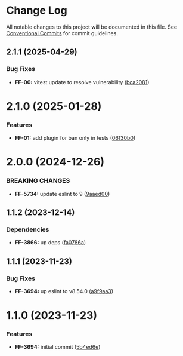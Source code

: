 # Change Log

All notable changes to this project will be documented in this file.
See [Conventional Commits](https://conventionalcommits.org) for commit guidelines.

## 2.1.1 (2025-04-29)


### Bug Fixes

* **FF-00:** vitest update to resolve vulnerability ([bca2081](https://github.com/cloud-ru-tech/frontend-tools/commit/bca2081713a591988ef349cb63de66fa5d1a581b))





# 2.1.0 (2025-01-28)


### Features

* **FF-01:** add plugin for ban only in tests ([06f30b0](https://github.com/cloud-ru-tech/frontend-tools/commit/06f30b0ef35ebdfd2520b8f63a205e8c61041ff9))





# 2.0.0 (2024-12-26)


### BREAKING CHANGES


* **FF-5734:** update eslint to 9 ([9aaed00](https://github.com/cloud-ru-tech/frontend-tools/commit/9aaed00ca2bc6c347fa24ca0f63e2ea1ffb071a1))




## 1.1.2 (2023-12-14)


### Dependencies

* **FF-3866:** up deps ([fa0786a](https://github.com/cloud-ru-tech/frontend-tools/commit/fa0786a94f8f29f075ea0eac40e7eb1a31c833cf))





## 1.1.1 (2023-11-23)


### Bug Fixes

* **FF-3694:** up eslint to v8.54.0 ([a9f9aa3](https://github.com/cloud-ru-tech/frontend-tools/commit/a9f9aa3b9151f01c453efe6c307a0dd014b2f523))





# 1.1.0 (2023-11-23)


### Features

* **FF-3694:** initial commit ([5b4ed6e](https://github.com/cloud-ru-tech/frontend-tools/commit/5b4ed6ec2ba0ca9a4bc1e4099380d44e10c2e7f6))

